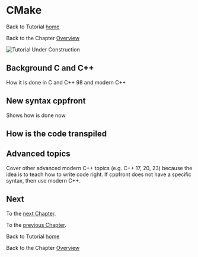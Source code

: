 # CMake


Back to Tutorial [home](../README.md)

Back to the Chapter [Overview](appendix/Overview.md)

![Tutorial Under Construction](../TutorialUnderConstruction.png)

## Background C and C++

How it is done in C and C++ 98 and modern C++

## New syntax cppfront

Shows how is done now


## How is the code transpiled

## Advanced topics

Cover other advanced modern C++ topics (e.g. C++ 17, 20, 23) because the idea is to teach how to write code right.
If cppfront does not have a specific syntax, then use modern C++.




## Next

To the [next Chapter](Include_cpp2util.md).

To the [previous Chapter](Debug.md).

Back to Tutorial [home](../README.md)

Back to the Chapter [Overview](Overview.md)
